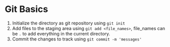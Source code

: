 # Git Basics

1. Initialize the directory as git repository using `git init`
2. Add files to the staging area using `git add <file_names>`, file_names can be `.` to add everything in the current directory.
3. Commit the changes to track using `git commit -m 'messages'`
